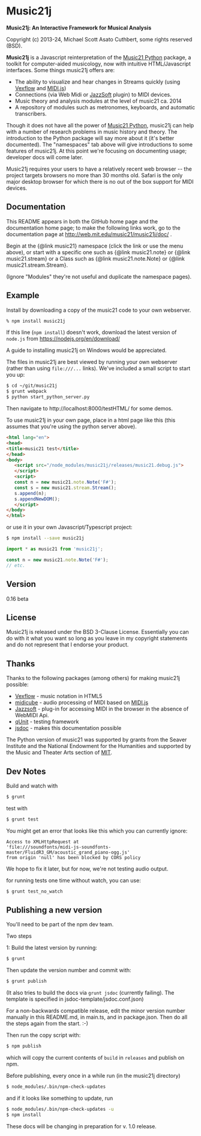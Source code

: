 Music21j
=========

**Music21j: An Interactive Framework for Musical Analysis**

Copyright (c) 2013-24, Michael Scott Asato Cuthbert, some rights reserved (BSD).

**Music21j** is a Javascript reinterpretation of the [Music21 Python] package,
a toolkit for computer-aided musicology, now with intuitive HTML/Javascript
interfaces. Some things music21j offers are:

  - The ability to visualize and hear changes in Streams quickly (using [Vexflow] and [MIDI.js])
  - Connections (via Web Midi or [JazzSoft] plugin) to MIDI devices.
  - Music theory and analysis modules at the level of music21 ca. 2014
  - A repository of modules such as metronomes, keyboards, and automatic transcribers.

Though it does not have all the power of [Music21 Python], music21j can help with
a number of research problems in music history and theory. The introduction to the
Python package will say more about it (it's better documented). The "namespaces"
tab above will give introductions to some features of music21j. At this
point we're focusing on documenting usage; developer docs will come
later.

Music21j requires your users to have a relatively recent web browser -- the project
targets browsers no more than 30 months old.
Safari is the only major desktop browser for which there is no out of the box 
support for MIDI devices.

Documentation
-------------
This README appears in both the GitHub home page and the documentation
home page; to make the following links work, go to the documentation
page at http://web.mit.edu/music21/music21j/doc/ .

Begin at the {@link music21} namespace (click the link or use the
menu above), or start with
a specific one such as {@link music21.note} or {@link music21.stream}
or a Class such as {@link music21.note.Note} or {@link music21.stream.Stream}.

(Ignore "Modules" they're not useful and duplicate the namespace pages).

Example
--------
Install by downloading a copy of the music21 code to your own webserver.

```sh
% npm install music21j
```


If this line (`npm install`) doesn't work, download the
latest version of `node.js` from https://nodejs.org/en/download/
  
A guide to installing music21j on Windows would be appreciated.

The files in music21j are best viewed by running your own
webserver (rather than using `file:///...` links). We've
included a small script to start you up:

```sh
$ cd ~/git/music21j
$ grunt webpack
$ python start_python_server.py
```

Then navigate to http://localhost:8000/testHTML/ for some demos.

To use music21j in your own page, place in a html page like this (this assumes that you're
using the python server above).

```html
<html lang="en">
<head>
<title>music21 test</title>
</head>
<body>
   <script src="/node_modules/music21j/releases/music21.debug.js">
   </script>
   <script>
   const n = new music21.note.Note('F#');
   const s = new music21.stream.Stream();
   s.append(n);
   s.appendNewDOM();
   </script>
</body>
</html>
```

or use it in your own Javascript/Typescript project:

```sh
$ npm install --save music21j
```
```javascript
import * as music21 from 'music21j';

const n = new music21.note.Note('F#');
// etc.
```

Version
--------
0.16 beta


License
--------
Music21j is released under the BSD 3-Clause License. Essentially you
can do with it what you want so long as you leave in my copyright statements
and do not represent that I endorse your product.

Thanks
-----------

Thanks to the following packages (among others) for making music21j possible:

* [Vexflow] - music notation in HTML5
* [midicube] - audio processing of MIDI based on [MIDI.js]
* [Jazzsoft] - plug-in for accessing MIDI in the browser in the absence of WebMIDI Api.
* [qUnit] - testing framework
* [jsdoc] - makes this documentation possible

The Python version of music21 was supported by grants from
the Seaver Institute and the National Endowment for the Humanities
and supported by the Music and Theater Arts section of [MIT].


[MIT]:http://web.mit.edu
[music21 python]:http://web.mit.edu/music21/
[midicube]:https://github.com/mscuthbert/midicube
[Vexflow]:http://www.vexflow.com
[MIDI.js]:http://mudcu.be/midi-js/
[Jazzsoft]:http://jazz-soft.net
[qUnit]:http://qunitjs.com
[jsdoc]:http://usejsdoc.org


Dev Notes
----------------
Build and watch with

```sh
$ grunt
```

test with

```sh
$ grunt test
```

You might get an error that looks like this which you can currently ignore:

```
Access to XMLHttpRequest at 
'file:///soundfonts/midi-js-soundfonts-master/FluidR3_GM/acoustic_grand_piano-ogg.js' 
from origin 'null' has been blocked by CORS policy
```

We hope to fix it later, but for now, we're not testing audio output.


for running tests one time without watch, you can use:

```sh
$ grunt test_no_watch
```

Publishing a new version
-------------------------
You'll need to be part of the npm dev team.

Two steps 

1: Build the latest version by running:

```sh
$ grunt
```

Then update the version number and commit with:

```sh
$ grunt publish
```

(It also tries to build the
docs via `grunt jsdoc` (currently failing).
The template is specified in jsdoc-template/jsdoc.conf.json)

For a non-backwards compatible release, edit the minor 
version number manually in this README.md, in main.ts, and in
package.json.  Then do all the steps again from the start.  :-)

Then run the copy script with:

```sh
$ npm publish
```

which will copy the current contents of `build` in `releases`
and publish on npm.

Before publishing, every once in a while run (in the music21j directory)

```sh
$ node_modules/.bin/npm-check-updates
```

and if it looks like something to update, run

```sh
$ node_modules/.bin/npm-check-updates -u
$ npm install
```


These docs will be changing in preparation for v. 1.0 release.


